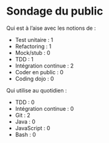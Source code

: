 # Sondage du public

Qui est à l’aise avec les notions de :

* Test unitaire : 1
* Refactoring : 1
* Mock/stub : 0
* TDD : 1
* Intégration continue : 2
* Coder en public : 0
* Coding dojo : 0

Qui utilise au quotidien :

* TDD : 0
* Intégration continue : 0
* Git : 2
* Java : 0
* JavaScript : 0
* Bash : 0
